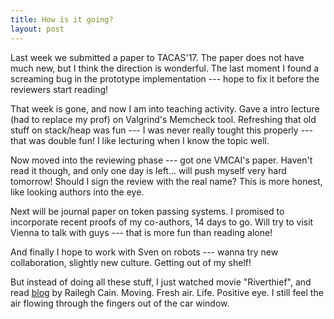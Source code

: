 ```yaml
---
title: How is it going?
layout: post
---
```


Last week we submitted a paper to TACAS'17.
The paper does not have much new, but I think the direction is wonderful.
The last moment I found a screaming bug in the prototype implementation --- hope to fix it before the reviewers start reading!

That week is gone, and now I am into teaching activity.
Gave a intro lecture (had to replace my prof) on Valgrind's Memcheck tool.
Refreshing that old stuff on stack/heap was fun --- I was never really tought this properly --- that was double fun!
I like lecturing when I know the topic well.

Now moved into the reviewing phase --- got one VMCAI's paper.
Haven't read it though, and only one day is left... will push myself very hard tomorrow!
Should I sign the review with the real name?
This is more honest, like looking authors into the eye.

Next will be journal paper on token passing systems.
I promised to incorporate recent proofs of my co-authors, 14 days to go.
Will try to visit Vienna to talk with guys --- that is more fun than reading alone!

And finally I hope to work with Sven on robots --- wanna try new collaboration, slightly new culture. Getting out of my shelf!

But instead of doing all these stuff, I just watched movie "Riverthief",
and read [blog](http://www.raleighcain.com/blog/) by Railegh Cain.
Moving. Fresh air. Life. Positive eye.
I still feel the air flowing through the fingers out of the car window.
